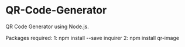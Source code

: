 # QR-Code-Generator
QR Code Generator using Node.js.

Packages required:
1: npm install --save inquirer
2: npm install qr-image
